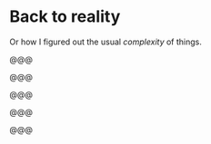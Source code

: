# Back to reality

Or how I figured out the usual *complexity* of things.

@@@

<!-- .slide: data-background="../chtijs/images/readme-almost-fair.png" -->

@@@

<!-- .slide: data-background="../chtijs/images/readme-none.png" -->

@@@

<!-- .slide: data-background="../chtijs/images/readme-man.png" -->

@@@

<!-- .slide: data-background="../chtijs/images/readme-too-short.png" -->

@@@

<!-- .slide: data-background="../chtijs/images/specs.jpg" -->

